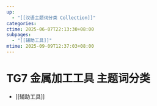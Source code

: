 ```yaml
---
up:
  - "[[汉语主题词分类 Collection]]"
categories:
ctime: 2025-06-07T22:13:30+08:00
subpages:
  - "[[辅助工具]]"
mtime: 2025-09-09T12:37:03+08:00
---
```


# TG7 金属加工工具 主题词分类

- [[辅助工具]]
